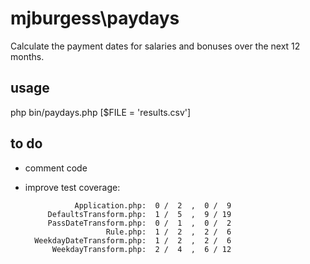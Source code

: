 # mjburgess\paydays

Calculate the payment dates for salaries and bonuses over the next 12 months.

## usage

php bin/paydays.php [$FILE = 'results.csv']

## to do

* comment code
* improve test coverage:


                 Application.php:  0 /  2  ,  0 /  9
           DefaultsTransform.php:  1 /  5  ,  9 / 19
           PassDateTransform.php:  0 /  1  ,  0 /  2
                        Rule.php:  1 /  2  ,  2 /  6
        WeekdayDateTransform.php:  1 /  2  ,  2 /  6
            WeekdayTransform.php:  2 /  4  ,  6 / 12

